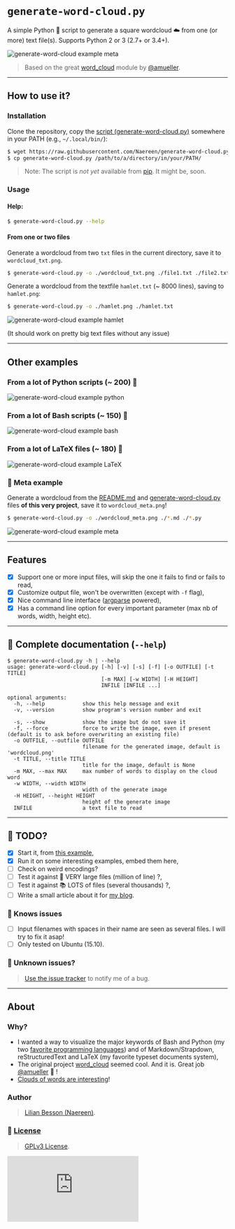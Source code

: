 # ``generate-word-cloud.py``
A simple Python :snake: script to generate a square wordcloud :cloud: from one (or more) text file(s).
Supports Python 2 or 3 (2.7+ or 3.4+).

![generate-word-cloud example meta](./wordcloud_meta.png)

> Based on the great [word_cloud](https://github.com/amueller/word_cloud/) module by [@amueller](https://github.com/amueller/).

----

## How to use it?
### Installation
Clone the repository, copy the [script (generate-word-cloud.py)](./generate-word-cloud.py) somewhere in your PATH (e.g., ``~/.local/bin/``):

```bash
$ wget https://raw.githubusercontent.com/Naereen/generate-word-cloud.py/master/generate-word-cloud.py
$ cp generate-word-cloud.py /path/to/a/directory/in/your/PATH/
```

> Note: The script is *not yet* available from [pip](http://www.pip-installer.org/). It might be, soon.

### Usage
#### Help:
```bash
$ generate-word-cloud.py --help
```
#### From one or two files
Generate a wordcloud from two `txt` files in the current directory, save it to `wordcloud_txt.png`.

```bash
$ generate-word-cloud.py -o ./wordcloud_txt.png ./file1.txt ./file2.txt
```

Generate a wordcloud from the textfile `hamlet.txt` (~ 8000 lines), saving to `hamlet.png`:

```bash
$ generate-word-cloud.py -o ./hamlet.png ./hamlet.txt
```
![generate-word-cloud example hamlet](./wordcloud_hamlet.png)

(It should work on pretty big text files without any issue)

----

## Other examples
### From a lot of Python scripts (~ 200) :snake:
![generate-word-cloud example python](./wordcloud_python.png)

### From a lot of Bash scripts (~ 150) :shell:
![generate-word-cloud example bash](./wordcloud_bash.png)

### From a lot of LaTeX files (~ 180) :eggplant:
![generate-word-cloud example LaTeX](./wordcloud_latex.png)

### :art: Meta example
Generate a wordcloud from the [README.md](./README.md) and [generate-word-cloud.py](./generate-word-cloud.py) files **of this very project**, save it to `wordcloud_meta.png`!

```bash
$ generate-word-cloud.py -o ./wordcloud_meta.png ./*.md ./*.py
```
![generate-word-cloud example meta](./wordcloud_meta.png)

----

## Features
- [x] Support one or more input files, will skip the one it fails to find or fails to read,
- [x] Customize output file, won't be overwritten (except with `-f` flag),
- [x] Nice command line interface ([argparse](https://docs.python.org/2.7/library/argparse.html) powered),
- [x] Has a command line option for every important parameter (max nb of words, width, height etc).

----

## :page_with_curl: Complete documentation (`--help`)
```
$ generate-word-cloud.py -h | --help
usage: generate-word-cloud.py [-h] [-v] [-s] [-f] [-o OUTFILE] [-t TITLE]
                              [-m MAX] [-w WIDTH] [-H HEIGHT]
                              INFILE [INFILE ...]

optional arguments:
  -h, --help            show this help message and exit
  -v, --version         show program's version number and exit

  -s, --show            show the image but do not save it
  -f, --force           force to write the image, even if present (default is to ask before overwriting an existing file)
  -o OUTFILE, --outfile OUTFILE
                        filename for the generated image, default is 'wordcloud.png'
  -t TITLE, --title TITLE
                        title for the image, default is None
  -m MAX, --max MAX     max number of words to display on the cloud word
  -w WIDTH, --width WIDTH
                        width of the generate image
  -H HEIGHT, --height HEIGHT
                        height of the generate image
  INFILE                a text file to read
```

----

## :memo: TODO?
- [x] Start it, from [this example](https://github.com/amueller/word_cloud/blob/master/examples/simple.py),
- [x] Run it on some interesting examples, embed them here,
- [ ] Check on weird encodings?
- [ ] Test it against :closed_book: VERY large files (million of line) ?,
- [ ] Test it against :books: LOTS of files (several thousands) ?,
- [ ] Write a small article about it for [my blog](http://perso.crans.org/besson/).

### :bug: Knows issues
- [ ] Input filenames with spaces in their name are seen as several files. I will try to fix it asap!
- [ ] Only tested on Ubuntu (15.10).

### :bug: Unknown issues?
> [Use the issue tracker](https://github.com/Naereen/generate-word-cloud.py/issues/new) to notify me of a bug.

----

## About
### Why?
- I wanted a way to visualize the major keywords of Bash and Python (my two [favorite programming languages](https://wakatime.com/@lbesson)) and of Markdown/Strapdown, reStructuredText and LaTeX (my favorite typeset documents system),
- The original project [word_cloud](https://github.com/amueller/word_cloud/) seemed cool. And it is. Great job [@amueller](https://github.com/amueller/) :clap: !
- [Clouds of words are interesting](https://www.academia.edu/20224642/)!

### Author
> [Lilian Besson (Naereen)](https://github.com/Naereen/).

### :scroll: [License](./LICENSE)
> [GPLv3 License](http://www.gnu.org/licenses/gpl.html).

[![Analytics](https://ga-beacon.appspot.com/UA-38514290-17/github.com/Naereen/generate-word-cloud.py/README.md?pixel)](https://github.com/Naereen/generate-word-cloud.py/)
